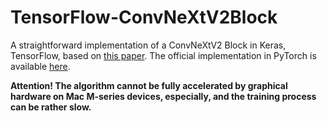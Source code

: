 # TensorFlow-ConvNeXtV2Block
A straightforward implementation of a ConvNeXtV2 Block in Keras, TensorFlow, based on [this paper](https://openaccess.thecvf.com/content/CVPR2023/papers/Woo_ConvNeXt_V2_Co-Designing_and_Scaling_ConvNets_With_Masked_Autoencoders_CVPR_2023_paper.pdf). The official implementation in PyTorch is available [here](https://github.com/facebookresearch/ConvNeXt-V2).

**Attention! The algorithm cannot be fully accelerated by graphical hardware on Mac M-series devices, especially, and the training process can be rather slow.**
